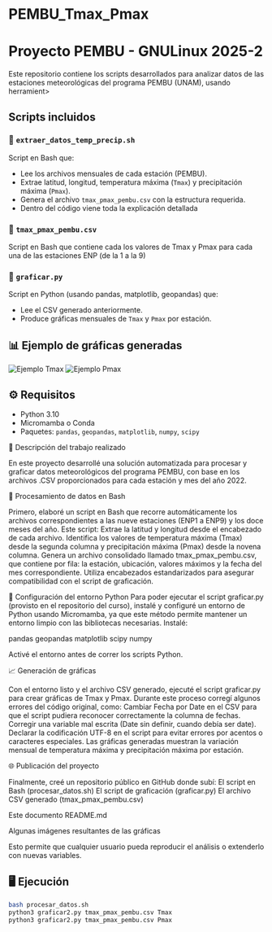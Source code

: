 # PEMBU_Tmax_Pmax
# Proyecto PEMBU - GNULinux 2025-2

Este repositorio contiene los scripts desarrollados para analizar datos de las estaciones meteorológicas del programa PEMBU (UNAM), usando herramient>
## Scripts incluidos

### 🔹 `extraer_datos_temp_precip.sh`
Script en Bash que:

- Lee los archivos mensuales de cada estación (PEMBU).
- Extrae latitud, longitud, temperatura máxima (`Tmax`) y precipitación máxima (`Pmax`).
- Genera el archivo `tmax_pmax_pembu.csv` con la estructura requerida.
- Dentro del código viene toda la explicación detallada

### 🔹 `tmax_pmax_pembu.csv`
Script en Bash que contiene cada los valores de Tmax y Pmax para cada una de las estaciones ENP (de la 1 a la 9)

### 🔹 `graficar.py`
Script en Python (usando pandas, matplotlib, geopandas) que:

- Lee el CSV generado anteriormente.
- Produce gráficas mensuales de `Tmax` y `Pmax` por estación.

## 📊 Ejemplo de gráficas generadas

![Ejemplo Tmax](imagenes/Tmax_2022-01.png)
![Ejemplo Pmax](imagenes/Pmax_2022-01.png)

## ⚙️ Requisitos
- Python 3.10
- Micromamba o Conda
- Paquetes: `pandas`, `geopandas`, `matplotlib`, `numpy`, `scipy`

🧾 Descripción del trabajo realizado

En este proyecto desarrollé una solución automatizada para procesar y graficar datos meteorológicos del programa PEMBU, con base en los archivos .CSV proporcionados para cada estación y mes del año 2022.

🔧 Procesamiento de datos en Bash

Primero, elaboré un script en Bash que recorre automáticamente los archivos correspondientes a las nueve estaciones (ENP1 a ENP9) y los doce meses del año. Este script:
Extrae la latitud y longitud desde el encabezado de cada archivo.
Identifica los valores de temperatura máxima (Tmax) desde la segunda columna y precipitación máxima (Pmax) desde la novena columna.
Genera un archivo consolidado llamado tmax_pmax_pembu.csv, que contiene por fila: la estación, ubicación, valores máximos y la fecha del mes correspondiente.
Utiliza encabezados estandarizados para asegurar compatibilidad con el script de graficación.

🐍 Configuración del entorno Python
Para poder ejecutar el script graficar.py (provisto en el repositorio del curso), instalé y configuré un entorno de Python usando Micromamba, ya que este método permite mantener un entorno limpio con las bibliotecas necesarias. Instalé:

pandas
geopandas
matplotlib
scipy
numpy

Activé el entorno antes de correr los scripts Python.

📈 Generación de gráficas

Con el entorno listo y el archivo CSV generado, ejecuté el script graficar.py para crear gráficas de Tmax y Pmax. Durante este proceso corregí algunos errores del código original, como:
Cambiar Fecha por Date en el CSV para que el script pudiera reconocer correctamente la columna de fechas.
Corregir una variable mal escrita (Date sin definir, cuando debía ser date).
Declarar la codificación UTF-8 en el script para evitar errores por acentos o caracteres especiales.
Las gráficas generadas muestran la variación mensual de temperatura máxima y precipitación máxima por estación.

🌐 Publicación del proyecto

Finalmente, creé un repositorio público en GitHub donde subí:
El script en Bash (procesar_datos.sh)
El script de graficación (graficar.py)
El archivo CSV generado (tmax_pmax_pembu.csv)

Este documento README.md

Algunas imágenes resultantes de las gráficas

Esto permite que cualquier usuario pueda reproducir el análisis o extenderlo con nuevas variables.
## 🖥️ Ejecución

```bash
bash procesar_datos.sh
python3 graficar2.py tmax_pmax_pembu.csv Tmax
python3 graficar2.py tmax_pmax_pembu.csv Pmax




